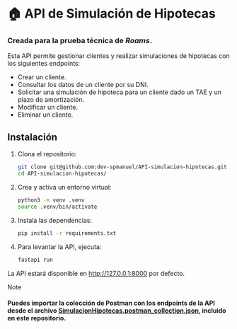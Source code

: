 # 🏠 API de Simulación de Hipotecas
### Creada para la prueba técnica de *Roams*.

Esta API permite gestionar clientes y realizar simulaciones de hipotecas con los siguientes endpoints:
- Crear un cliente.
- Consultar los datos de un cliente por su DNI.
- Solicitar una simulación de hipoteca para un cliente dado un TAE y un plazo de amortización.
- Modificar un cliente.
- Eliminar un cliente.


## **Instalación**

1. Clona el repositorio:
   ```bash
   git clone git@github.com:dev-spmanuel/API-simulacion-hipotecas.git
   cd API-simulacion-hipotecas/

2. Crea y activa un entorno virtual:
   ```bash
   python3 -m venv .venv
   source .venv/bin/activate

3. Instala las dependencias:
   ```bash
   pip install -r requirements.txt

4. Para levantar la API, ejecuta:
   ```bash
   fastapi run

La API estará disponible en http://127.0.0.1:8000 por defecto.

>[!NOTE]
>  #### Puedes importar la colección de Postman con los endpoints de la API desde el archivo [SimulacionHipotecas.postman_collection.json](utils/SimulacionHipotecas.postman_collection.json), incluido en este repositorio.
